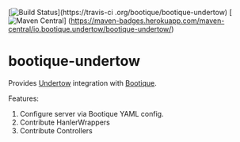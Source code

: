 [![Build Status](https://travis-ci.org/bootique/bootique-undertow.svg)](https://travis-ci
.org/bootique/bootique-undertow)
[![Maven Central](https://maven-badges.herokuapp.com/maven-central/io.bootique.undertow/bootique-undertow/badge.svg)]
(https://maven-badges.herokuapp.com/maven-central/io.bootique.undertow/bootique-undertow/)

# bootique-undertow

Provides [Undertow](http://undertow.io/) integration with [Bootique](http://bootique.io).

Features:

1. Configure server via Bootique YAML config.
2. Contribute HanlerWrappers
3. Contribute Controllers

